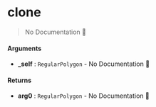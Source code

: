# clone

> No Documentation 🚧

#### Arguments

- **\_self** : `RegularPolygon` \- No Documentation 🚧

#### Returns

- **arg0** : `RegularPolygon` \- No Documentation 🚧